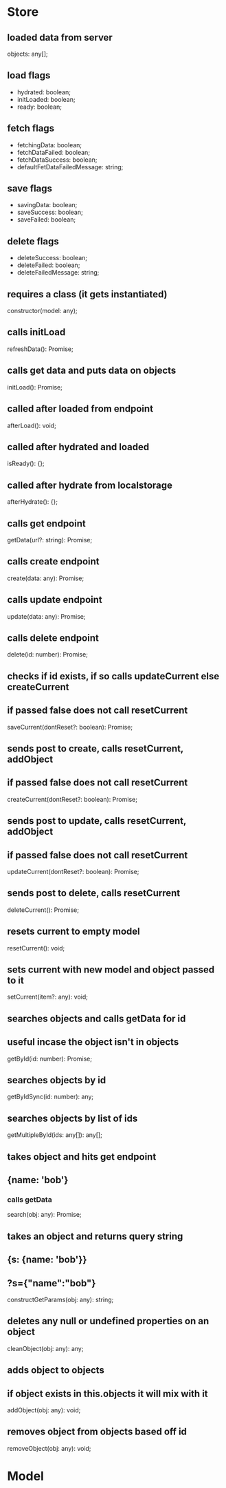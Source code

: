 # Store

## loaded data from server

objects: any[];

## load flags

- hydrated: boolean;
- initLoaded: boolean;
- ready: boolean;

## fetch flags

- fetchingData: boolean;
- fetchDataFailed: boolean;
- fetchDataSuccess: boolean;
- defaultFetDataFailedMessage: string;

## save flags

- savingData: boolean;
- saveSuccess: boolean;
- saveFailed: boolean;

## delete flags

- deleteSuccess: boolean;
- deleteFailed: boolean;
- deleteFailedMessage: string;

## requires a class (it gets instantiated)

constructor(model: any);

## calls initLoad

refreshData(): Promise<void>;

## calls get data and puts data on objects

initLoad(): Promise<void>;

## called after loaded from endpoint

afterLoad(): void;

## called after hydrated and loaded

isReady(): {};

## called after hydrate from localstorage

afterHydrate(): {};

## calls get endpoint

getData(url?: string): Promise<any>;

## calls create endpoint

create(data: any): Promise<any>;

## calls update endpoint

update(data: any): Promise<any>;

## calls delete endpoint

delete(id: number): Promise<void>;

## checks if id exists, if so calls updateCurrent else createCurrent

## if passed false does not call resetCurrent

saveCurrent(dontReset?: boolean): Promise<any>;

## sends post to create, calls resetCurrent, addObject

## if passed false does not call resetCurrent

createCurrent(dontReset?: boolean): Promise<any>;

## sends post to update, calls resetCurrent, addObject

## if passed false does not call resetCurrent

updateCurrent(dontReset?: boolean): Promise<any>;

## sends post to delete, calls resetCurrent

deleteCurrent(): Promise<void>;

## resets current to empty model

resetCurrent(): void;

## sets current with new model and object passed to it

setCurrent(item?: any): void;

## searches objects and calls getData for id

## useful incase the object isn't in objects

getById(id: number): Promise<any>;

## searches objects by id

getByIdSync(id: number): any;

## searches objects by list of ids

getMultipleById(ids: any[]): any[];

## takes object and hits get endpoint

## {name: 'bob'}

### calls getData

search(obj: any): Promise<any>;

## takes an object and returns query string

## {s: {name: 'bob'}}

## ?s={"name":"bob"}

constructGetParams(obj: any): string;

## deletes any null or undefined properties on an object

cleanObject(obj: any): any;

## adds object to objects

## if object exists in this.objects it will mix with it

addObject(obj: any): void;

## removes object from objects based off id

removeObject(obj: any): void;

# Model
